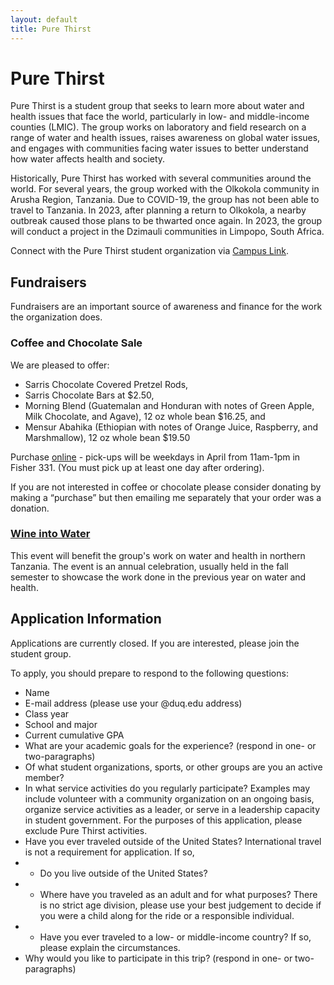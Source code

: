 ```yaml
---
layout: default
title: Pure Thirst
---
```

# Pure Thirst  
Pure Thirst is a student group that seeks to learn more about water and health issues that face the world, particularly in low- and middle-income counties (LMIC).  The group works on laboratory and field research on a range of water and health issues, raises awareness on global water issues, and engages with communities facing water issues to better understand how water affects health and society.  

Historically, Pure Thirst has worked with several communities around the world.  For several years, the group worked with the Olkokola community in Arusha Region, Tanzania.  Due to COVID-19, the group has not been able to travel to Tanzania.  In 2023, after planning a return to Olkokola, a nearby outbreak caused those plans to be thwarted once again.  In 2023, the group will conduct a project in the Dzimauli communities in Limpopo, South Africa.  

Connect with the Pure Thirst student organization via [Campus Link](https://duq.campuslabs.com/engage/organization/duptc).  

## Fundraisers  
Fundraisers are an important source of awareness and finance for the work the organization does.  

### Coffee and Chocolate Sale  
We are pleased to offer:  
 - Sarris Chocolate Covered Pretzel Rods,  
 - Sarris Chocolate Bars at \$2.50,  
 - Morning Blend (Guatemalan and Honduran with notes of Green Apple, Milk Chocolate, and Agave), 12 oz whole bean \$16.25, and  
 - Mensur Abahika (Ethiopian with notes of Orange Juice, Raspberry, and Marshmallow), 12 oz whole bean \$19.50  

Purchase [online](https://commerce.cashnet.com/PURE?itemcode=PURE-FUN) - pick-ups will be weekdays in April from 11am-1pm in Fisher 331. (You must pick up at least one day after ordering).  

If you are not interested in coffee or chocolate please consider donating by making a “purchase” but then emailing me separately that your order was a donation.

### [Wine into Water](https://drive.google.com/file/d/1Zht5qBRgHk2wemgiqgNCdDNGYTBpI4n6/view?usp=sharing)  
This event will benefit the group's work on water and health in northern Tanzania.  The event is an annual celebration, usually held in the fall semester to showcase the work done in the previous year on water and health.  

## Application Information  
Applications are currently closed.  If you are interested, please join the student group.  

To apply, you should prepare to respond to the following questions:  
- Name  
- E-mail address (please use your @duq.edu address)  
- Class year  
- School and major  
- Current cumulative GPA  
- What are your academic goals for the experience? (respond in one- or two-paragraphs)  
- Of what student organizations, sports, or other groups are you an active member?  
- In what service activities do you regularly participate?  Examples may include volunteer with a community organization on an ongoing basis, organize service activities as a leader, or serve in a leadership capacity in student government.  For the purposes of this application, please exclude Pure Thirst activities.  
- Have you ever traveled outside of the United States? International travel is not a requirement for application.  If so,  
- - Do you live outside of the United States?  
- - Where have you traveled as an adult and for what purposes?  There is no strict age division, please use your best judgement to decide if you were a child along for the ride or a responsible individual.  
- - Have you ever traveled to a low- or middle-income country?  If so, please explain the circumstances.  
- Why would you like to participate in this trip?  (respond in one- or two-paragraphs)  


